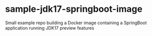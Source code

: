 # sample-jdk17-springboot-image

Small example repo building a Docker image containing a SpringBoot application running JDK17 preview features
